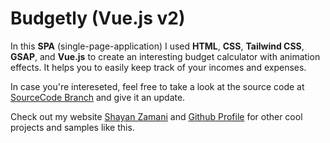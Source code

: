# Budgetly (Vue.js v2)

In this **SPA** (single-page-application) I used **HTML**, **CSS**, **Tailwind CSS**, **GSAP**, and **Vue.js** to create an interesting budget calculator with animation effects. It helps you to easily keep track of your incomes and expenses.

In case you're intereseted, feel free to take a look at the source code at [SourceCode Branch](https://github.com/ShayanTheNerd/Budgetly-Vue2-CLI/tree/SourceCode) and give it an update.

Check out my website [Shayan Zamani](https://shayan-zamani.me) and [Github Profile](https://github.com/ShayanTheNerd) for other cool projects and samples like this.
